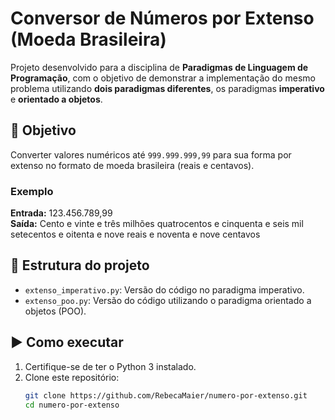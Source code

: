 # Conversor de Números por Extenso (Moeda Brasileira)

Projeto desenvolvido para a disciplina de **Paradigmas de Linguagem de Programação**, com o objetivo de demonstrar a implementação do mesmo problema utilizando **dois paradigmas diferentes**, os paradigmas **imperativo** e **orientado a objetos**.

## 🎯 Objetivo
Converter valores numéricos até `999.999.999,99` para sua forma por extenso no formato de moeda brasileira (reais e centavos).

### Exemplo
**Entrada:** 123.456.789,99  
**Saída:** Cento e vinte e três milhões quatrocentos e cinquenta e seis mil setecentos e oitenta e nove reais e noventa e nove centavos

## 📂 Estrutura do projeto

- `extenso_imperativo.py`: Versão do código no paradigma imperativo.
- `extenso_poo.py`: Versão do código utilizando o paradigma orientado a objetos (POO).

## ▶️ Como executar

1. Certifique-se de ter o Python 3 instalado.
2. Clone este repositório:
   ```bash
   git clone https://github.com/RebecaMaier/numero-por-extenso.git
   cd numero-por-extenso
